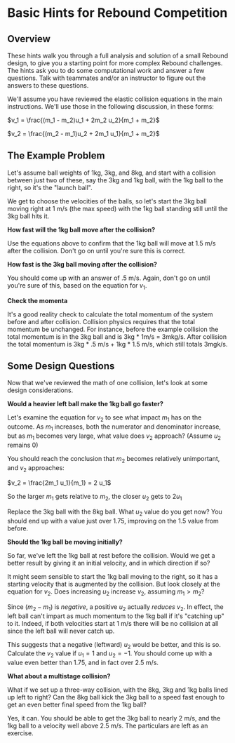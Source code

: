 <link rel="stylesheet" type="text/css" media="all" 
 href="../../../../CmpDocs.css" />

# Basic Hints for Rebound Competition

## Overview
These hints walk you through a full analysis and solution of a small
Rebound design, to give you a starting point for more complex
Rebound challenges.  The hints ask you to do some computational work and 
answer a few questions.  Talk with teammates and/or an instructor to figure
out the answers to these questions.

We'll assume you have reviewed the elastic collision
equations in the main instructions.  We'll use those in the following discussion, in these forms:

$v_1 = \frac{(m_1 - m_2)u_1 + 2m_2 u_2}{m_1 + m_2}$

$v_2 = \frac{(m_2 - m_1)u_2 + 2m_1 u_1}{m_1 + m_2}$


## The Example Problem
Let's assume ball weights of 1kg, 3kg, and 8kg, and start with a collision
between just two of these, say the 3kg and 1kg ball, with the 1kg ball to the
right, so it's the "launch ball".  

We get to choose the velocities of the balls,
so let's start the 3kg ball moving right at 1 m/s (the max speed) with the 1kg
ball standing still until the 3kg ball hits it.

**How fast will the 1kg ball move after the collision?**

Use the equations above to confirm that the 1kg ball will move at 1.5 m/s after
the collision.  Don't go on until you're sure this is correct.

**How fast is the 3kg ball moving after the collision?**

You should come up with an answer of .5 m/s.  Again, don't go on until you're
sure of this, based on the equation for $v_1$.

**Check the momenta**

It's a good reality check to calculate the total momentum of the
system before and after collision.  Collision
physics requires that the total momentum be unchanged.  For instance, before the example collision the total momentum is in the 3kg ball and is 3kg * 1m/s = 3mkg/s.  After collision the total momentum is 3kg * .5 m/s + 1kg * 1.5 m/s, which still totals 3mgk/s.  

## Some Design Questions
Now that we've reviewed the math of one collision, let's look at some design
considerations.

**Would a heavier left ball make the 1kg ball go faster?**

Let's examine the equation for $v_2$ to see what impact $m_1$ has on the outcome.  As $m_1$ increases, both the
numerator and denominator increase, but as $m_1$ becomes very large, what value
does $v_2$ approach?  (Assume $u_2$ remains 0)

You should reach the conclusion that $m_2$ becomes relatively unimportant, and
$v_2$ approaches:

$v_2 = \frac{2m_1 u_1}{m_1} = 2 u_1$ 

So the larger $m_1$ gets relative to $m_2$, the closer $u_2$ gets to $2 u_1$

Replace the 3kg ball with the 8kg ball.  What $u_2$ value do you get now?  You
should end up with a value just over 1.75, improving on the 1.5 value from before.

**Should the 1kg ball be moving initially?**

So far, we've left the 1kg ball at rest before the collision.  Would we get
a better result by giving it an initial velocity, and in which
direction if so?

It might seem sensible to start the 1kg ball moving to the right, so
it has a starting velocity that is augmented by the collision.  But look closely
at the equation for $v_2$.  Does increasing $u_2$ increase $v_2$, assuming $m_1 > m_2$?

Since $(m_2 - m_1)$ is *negative*, a positive $u_2$ actually *reduces* $v_2$.  In effect, the left ball can't impart as much momentum to the 1kg ball if it's
"catching up" to it.  Indeed, if both velocities start at 1 m/s there will be no
collision at all since the left ball will never catch up.

This suggests that a negative (leftward) $u_2$ would be better, and this is so.  Calculate the $v_2$ value if $u_1 = 1$ and $u_2 = -1$.  You should come up with a value even better than 1.75, and in fact over 2.5 m/s.

**What about a multistage collision?**

What if we set up a three-way collision, with the 8kg, 3kg and 1kg balls lined up left to right?  Can the 8kg ball kick the 3kg ball to 
a speed fast enough to get an even better final speed from the 1kg ball?  

Yes, it can.  You should be able to get the 3kg ball to nearly 2 m/s, and the 1kg ball to a velocity well above 2.5 m/s.  The particulars are left as an exercise.